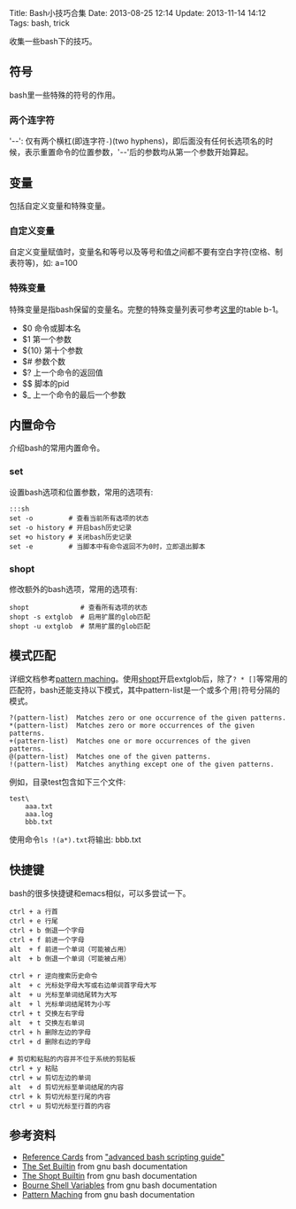 Title: Bash小技巧合集
Date: 2013-08-25 12:14
Update: 2013-11-14 14:12
Tags: bash, trick

收集一些bash下的技巧。

## 符号

bash里一些特殊的符号的作用。

### 两个连字符

'--': 仅有两个横杠(即连字符`-`)(two hyphens)，即后面没有任何长选项名的时候，表示重置命令的位置参数，'--'后的参数均从第一个参数开始算起。
## 变量

包括自定义变量和特殊变量。
###  自定义变量 

自定义变量赋值时，变量名和等号以及等号和值之间都不要有空白字符(空格、制表符等)，如:
    a=100
### 特殊变量

特殊变量是指bash保留的变量名。完整的特殊变量列表可参考[这里](http://tldp.org/LDP/abs/html/refcards.html)的table b-1。

*  $0 命令或脚本名
*  $1 第一个参数
*  ${10} 第十个参数
*  $# 参数个数
*  $? 上一个命令的返回值
*  $$ 脚本的pid
*  $_ 上一个命令的最后一个参数

## 内置命令

介绍bash的常用内置命令。
### set

设置bash选项和位置参数，常用的选项有:

    :::sh
	set -o         # 查看当前所有选项的状态
	set -o history # 开启bash历史记录
	set +o history # 关闭bash历史记录
    set -e         # 当脚本中有命令返回不为0时，立即退出脚本

### shopt

修改额外的bash选项，常用的选项有:

	shopt             # 查看所有选项的状态
	shopt -s extglob  # 启用扩展的glob匹配
	shopt -u extglob  # 禁用扩展的glob匹配

## 模式匹配

详细文档参考[pattern maching](http://www.gnu.org/software/bash/manual/bash.html#Pattern-Matching)。使用[shopt](#shopt)开启extglob后，除了`? * []`等常用的匹配符，bash还能支持以下模式，其中pattern-list是一个或多个用`|`符号分隔的模式。

	
	?(pattern-list)  Matches zero or one occurrence of the given patterns.
	*(pattern-list)  Matches zero or more occurrences of the given patterns.
	+(pattern-list)  Matches one or more occurrences of the given patterns.
	@(pattern-list)  Matches one of the given patterns.
	!(pattern-list)  Matches anything except one of the given patterns.

例如，目录test包含如下三个文件:
	
	test\
	    aaa.txt
	    aaa.log
	    bbb.txt

使用命令`ls !(a*).txt`将输出:
    bbb.txt

## 快捷键
bash的很多快捷键和emacs相似，可以多尝试一下。

    ctrl + a 行首
    ctrl + e 行尾
    ctrl + b 倒退一个字母
    ctrl + f 前进一个字母
    alt  + f 前进一个单词（可能被占用）
    alt  + b 倒退一个单词（可能被占用）

    ctrl + r 逆向搜索历史命令
    alt  + c 光标处字母大写或右边单词首字母大写
    alt  + u 光标至单词结尾转为大写
    alt  + l 光标单词结尾转为小写
    ctrl + t 交换左右字母
    alt  + t 交换左右单词
    ctrl + h 删除左边的字母
    ctrl + d 删除右边的字母

    # 剪切和粘贴的内容并不位于系统的剪贴板
    ctrl + y 粘贴
    ctrl + w 剪切左边的单词
    alt  + d 剪切光标至单词结尾的内容
    ctrl + k 剪切光标至行尾的内容
    ctrl + u 剪切光标至行首的内容

## 参考资料

*  [Reference Cards](http://tldp.org/LDP/abs/html/refcards.html) from ["advanced bash scripting guide"](http://tldp.org/LDP/abs/html/)
*  [The Set Builtin](http://www.gnu.org/software/bash/manual/bash.html#The-Set-Builtin) from gnu bash documentation
*  [The Shopt Builtin](http://www.gnu.org/software/bash/manual/bash.html#The-Shopt-Builtin) from gnu bash documentation
*  [Bourne Shell Variables](http://www.gnu.org/software/bash/manual/bash.html#Bourne-Shell-Variables) from gnu bash documentation
*  [Pattern Maching](http://www.gnu.org/software/bash/manual/bash.html#Pattern-Matching) from gnu bash documentation

